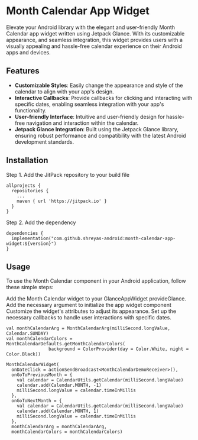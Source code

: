 # Month Calendar App Widget

Elevate your Android library with the elegant and user-friendly Month Calendar app widget written using Jetpack Glance. With its customizable appearance, and seamless integration, this widget provides users with a visually appealing and hassle-free calendar experience on their Android apps and devices.



## Features

- **Customizable Styles**: Easily change the appearance and style of the calendar to align with your app's design.
- **Interactive Callbacks**: Provide callbacks for clicking and interacting with specific dates, enabling seamless integration with your app's functionality.
- **User-friendly Interface**: Intuitive and user-friendly design for hassle-free navigation and interaction within the calendar.
- **Jetpack Glance Integration**: Built using the Jetpack Glance library, ensuring robust performance and compatibility with the latest Android development standards.



## Installation

Step 1. Add the JitPack repository to your build file

```
allprojects {
  repositories {
    ...
    maven { url 'https://jitpack.io' }
  }
}
```

Step 2. Add the dependency

```
dependencies {
  implementation("com.github.shreyas-android:month-calendar-app-widget:${version}")
}
```

## Usage
To use the Month Calendar component in your Android application, follow these simple steps:


Add the Month Calendar widget to your GlanceAppWidget provideGlance.
Add the necessary argument to initialize the app widget component
Customize the widget's attributes to adjust its appearance.
Set up the necessary callbacks to handle user interactions with specific dates.

```
val monthCalendarArg = MonthCalendarArg(milliSecond.longValue, Calendar.SUNDAY)
val monthCalendarColors = MonthCalendarDefaults.getMonthCalendarColors(
                background = ColorProvider(day = Color.White, night = Color.Black))

MonthCalendarWidget(
  onDateClick = actionSendBroadcast<MonthCalendarDemoReceiver>(),
  onGoToPreviousMonth = {
    val calendar = CalendarUtils.getCalendar(milliSecond.longValue)
    calendar.add(Calendar.MONTH, -1)
    milliSecond.longValue = calendar.timeInMillis
  },
  onGoToNextMonth = {
    val calendar = CalendarUtils.getCalendar(milliSecond.longValue)
    calendar.add(Calendar.MONTH, 1)
    milliSecond.longValue = calendar.timeInMillis
  },
  monthCalendarArg = monthCalendarArg,
  monthCalendarColors = monthCalendarColors)
```

